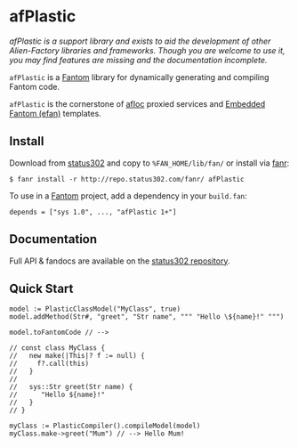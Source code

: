 # afPlastic

*afPlastic is a support library and exists to aid the development of other Alien-Factory libraries and frameworks.
Though you are welcome to use it, you may find features are missing and the documentation incomplete.*

`afPlastic` is a [Fantom](http://fantom.org/) library for dynamically generating and compiling Fantom code.

`afPlastic` is the cornerstone of
[afIoc](http://repo.status302.com/doc/afIoc/#overview) proxied services and
[Embedded Fantom (efan)](http://repo.status302.com/doc/afEfan/#overview) templates.


## Install

Download from [status302](http://repo.status302.com/browse/afPlastic) and copy to `%FAN_HOME/lib/fan/` or install via [fanr](http://fantom.org/doc/docFanr/Tool.html#install):

    $ fanr install -r http://repo.status302.com/fanr/ afPlastic

To use in a [Fantom](http://fantom.org/) project, add a dependency in your `build.fan`:

    depends = ["sys 1.0", ..., "afPlastic 1+"]



## Documentation

Full API & fandocs are available on the [status302 repository](http://repo.status302.com/doc/afPlastic/#overview).



## Quick Start

    model := PlasticClassModel("MyClass", true)
    model.addMethod(Str#, "greet", "Str name", """ "Hello \${name}!" """)

    model.toFantomCode // -->

    // const class MyClass {
    //   new make(|This|? f := null) {
    //     f?.call(this)
    //   }
    //
    //   sys::Str greet(Str name) {
    //      "Hello ${name}!"
    //   }
    // }
  
    myClass := PlasticCompiler().compileModel(model)
    myClass.make->greet("Mum") // --> Hello Mum!
